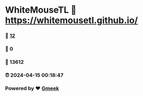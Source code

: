 # WhiteMouseTL :link: https://whitemousetl.github.io/ 
### :page_facing_up: [12](https://whitemousetl.github.io//tag.html) 
### :speech_balloon: 0 
### :hibiscus: 13612 
### :alarm_clock: 2024-04-15 00:18:47 
### Powered by :heart: [Gmeek](https://github.com/Meekdai/Gmeek)
